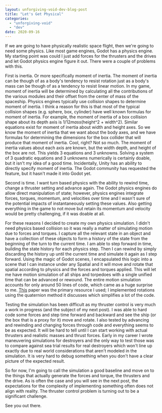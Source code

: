 ```yaml
---
layout: unforgiving-void-dev-blog-post
title: "Let's Get Physical"
categories: 
  - "unforgiving-void"
  - "dev"
date: 2020-09-16
---
```

If we are going to have physically realistic space flight, then we're going to need some physics.  Like most game engines, Godot has a physics engine.  My starting point was could I just add forces for the thrusters and the drives and let Godot physics engine figure it out.  There were a couple of problems with this.

First is inertia.  Or more specifically moment of inertia.  The moment of inertia can be though of as a body's tendency to resist rotation just as a body's mass can be though of as a tendency to resist linear motion.  In my game, moment of inertia will be determined by calculating all the contributions of the various modules and their offset from the center of mass of the spaceship.  Physics engines typically use collision shapes to determine moment of inertia.  I think a reason for this is that most of the typical collision shapes (e.g. sphere, box, cylinder) have well known formulas for moment of inertia.  For example, the moment of inertia of a box collision shape about its depth axis is 1/12*mass*(height^2 + width^2).  Similar equations exist for moment of inertia about width and height axes.  So we know the moment of inertia that we want about the body axes, and we have formulas for determining the dimensions for the box collider that will produce that moment of inertia.  Cool, right?  Not so much. The moment of inertia values about each axis are known, but the width depth, and height of the box are not.  This yields 3 equations and 3 unknowns.  Solving a system of 3 quadratic equations and 3 unknowns numerically is certainly doable, but it isn't my idea of a good time.  Incidentally, Unity has an ability to directly specify moment of inertia.  The Godot community has requested the feature, but it hasn't made it into Godot yet.

Second is time.  I want turn based physics with the ability to rewind time, change a thruster setting and advance again.  The Godot physics engines do allow direct manipulation of state; however, physics engines integrate forces, torques, momentum, and velocities over time and I wasn't sure of the potential impacts of instantaneously setting these values.  Also getting everything in the game to not move but retain its momentum and velocity would be pretty challenging, if it was doable at all.

For these reasons I decided to create my own physics simulation.  I didn't need physics based collision so it was really a matter of simulating motion due to forces and torques.  I capture all the relevant state in an object and have a collection of these objects to form a history of the state from the beginning of the turn to the current time.  I am able to step forward in time, building the state history for each physics step.  Then I can rewind by simply discarding the history up until the current time and simulate it again as I step forward.  Using the magic of Godot scenes, I encapsulated this logic into a scene that I can instance under any Spatial and it will move and rotate that spatial according to physics and the forces and torques applied.  This will let me have motion simulation of all ships and torpedoes with a single unified time that can be advanced or rewound.  The entire motion simulation accounts for only around 50 lines of code, which came as a huge surprise to me.  [This](http://www.cs.cmu.edu/~baraff/sigcourse/notesd1.pdf) paper was the primary resource I used; I implemented rotations using the quaternion method it discusses which simplifies a lot of the code.

Testing the simulation has been difficult as my thruster control is very much a work in progress (and the subject of my next post).  I was able to hard code some forces and step time forward and backward and see the ship (or the box that is a proxy for it) move and rotate.  I also tested by advancing and rewinding and changing forces through code and everything seems to be as expected.  It will be hard to tell until I can start working with actual thrusters and realistic masses and thrust forces.  Early in my career I wrote maneuvering simulations for destroyers and the only way to test those was to compare against sea trial results for real destroyers which won't line up exactly due to real world considerations that aren't modeled in the simulation.  It is very hard to debug something when you don't have a clear picture of the expected result.

So for now, I'm going to call the simulation a good baseline and move on to the things that actually generate the forces and torque, the thrusters and the drive.  As is often the case and you will see in the next post, the expectations for the complexity of implementing something often does not align with reality.  The thruster control problem is turning out to be a significant challenge.

See you out there.
